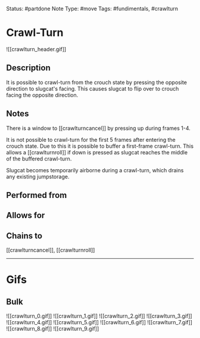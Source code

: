 Status: #partdone
Note Type: #move
Tags: #fundimentals, #crawlturn

# Crawl-Turn
![[crawlturn_header.gif]]
## Description
It is possible to crawl-turn from the crouch state by pressing the opposite direction to slugcat's facing. This causes slugcat to flip over to crouch facing the opposite direction.

## Notes
There is a window to [[crawlturncancel]] by pressing up during frames 1-4.

It is not possible to crawl-turn for the first 5 frames after entering the crouch state. Due to this it is possible to buffer a first-frame crawl-turn. This allows a [[crawlturnroll]] if down is pressed as slugcat reaches the middle of the buffered crawl-turn.

Slugcat becomes temporarily airborne during a crawl-turn, which drains any existing jumpstorage.

## Performed from


## Allows for


## Chains to
[[crawlturncancel]], [[crawlturnroll]]

___
# Gifs
## Bulk
![[crawlturn_0.gif]]
![[crawlturn_1.gif]]
![[crawlturn_2.gif]]
![[crawlturn_3.gif]]
![[crawlturn_4.gif]]
![[crawlturn_5.gif]]
![[crawlturn_6.gif]]
![[crawlturn_7.gif]]
![[crawlturn_8.gif]]
![[crawlturn_9.gif]]